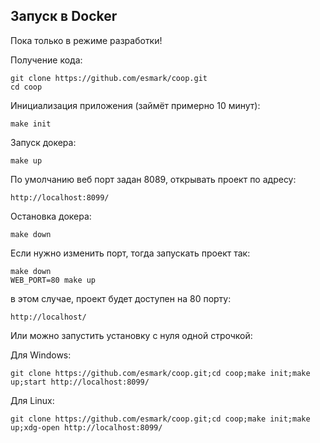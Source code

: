 Запуск в Docker
---------------

Пока только в режиме разработки!

Получение кода:
```
git clone https://github.com/esmark/coop.git
cd coop
```

Инициализация приложения (займёт примерно 10 минут):

```
make init
```

Запуск докера:
```
make up
```

По умолчанию веб порт задан 8089, открывать проект по адресу:

```
http://localhost:8099/
``` 

Остановка докера:
```
make down
```

Если нужно изменить порт, тогда запускать проект так:
```
make down
WEB_PORT=80 make up
```
в этом случае, проект будет доступен на 80 порту:
```
http://localhost/
``` 

Или можно запустить установку с нуля одной строчкой:

Для Windows:
```
git clone https://github.com/esmark/coop.git;cd coop;make init;make up;start http://localhost:8099/
```

Для Linux:
```
git clone https://github.com/esmark/coop.git;cd coop;make init;make up;xdg-open http://localhost:8099/
```
